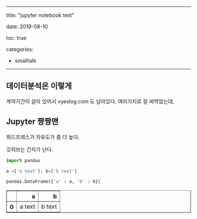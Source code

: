 ﻿
---



title: "jupyter notebook test"

date: 2019-08-10

toc: true

categories:

  - smalltalk



---



## 데이터분석은 이렇게

계약기간이 살아 있어서 vyeslog.com 도 남아있다. 여러가지로 잘 써먹었는데, 

## Jupyter 짱짱맨

워드프레스가 자유도가 좀 더 높다.

깃허브는 간지가 난다.


```python
import pandas
```


```python
a =['a text']; b=['b text']
```


```python
pandas.DataFrame({'a' : a, 'b' : b})
```




<div>
<style scoped>
    .dataframe tbody tr th:only-of-type {
        vertical-align: middle;
    }

    .dataframe tbody tr th {
        vertical-align: top;
    }

    .dataframe thead th {
        text-align: right;
    }
</style>
<table border="1" class="dataframe">
  <thead>
    <tr style="text-align: right;">
      <th></th>
      <th>a</th>
      <th>b</th>
    </tr>
  </thead>
  <tbody>
    <tr>
      <th>0</th>
      <td>a text</td>
      <td>b text</td>
    </tr>
  </tbody>
</table>
</div>


